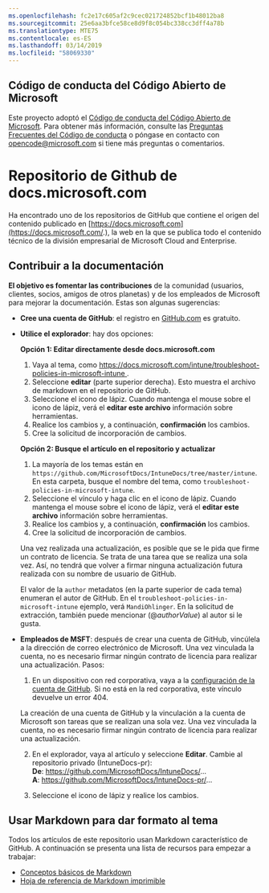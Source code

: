 ```yaml
---
ms.openlocfilehash: fc2e17c605af2c9cec021724852bcf1b48012ba8
ms.sourcegitcommit: 25e6aa3bfce58ce8d9f8c054bc338cc3dff4a78b
ms.translationtype: MTE75
ms.contentlocale: es-ES
ms.lasthandoff: 03/14/2019
ms.locfileid: "58069330"
---
```

## <a name="microsoft-open-source-code-of-conduct"></a>Código de conducta del Código Abierto de Microsoft

Este proyecto adoptó el [Código de conducta del Código Abierto de Microsoft](https://opensource.microsoft.com/codeofconduct/).
Para obtener más información, consulte las [Preguntas Frecuentes del Código de conducta](https://opensource.microsoft.com/codeofconduct/faq/) o póngase en contacto con [opencode@microsoft.com](mailto:opencode@microsoft.com) si tiene más preguntas o comentarios.

# <a name="docsmicrosoftcom-github-repository"></a>Repositorio de Github de docs.microsoft.com

Ha encontrado uno de los repositorios de GitHub que contiene el origen del contenido publicado en [https://docs.microsoft.com](https://docs.microsoft.com/.), la web en la que se publica todo el contenido técnico de la división empresarial de Microsoft Cloud and Enterprise.

## <a name="contribute-to-your-documentation"></a>Contribuir a la documentación
**El objetivo es fomentar las contribuciones** de la comunidad (usuarios, clientes, socios, amigos de otros planetas) y de los empleados de Microsoft para mejorar la documentación. Estas son algunas sugerencias:

* **Cree una cuenta de GitHub**: el registro en [GitHub.com](https://www.github.com) es gratuito.

* **Utilice el explorador**: hay dos opciones: 

    **Opción 1: Editar directamente desde docs.microsoft.com**  
    1. Vaya al tema, como [ https://docs.microsoft.com/intune/troubleshoot-policies-in-microsoft-intune ](https://docs.microsoft.com/ntune/troubleshoot-policies-in-microsoft-intune). 
    2. Seleccione **editar** (parte superior derecha). Esto muestra el archivo de markdown en el repositorio de GitHub.
    3. Seleccione el icono de lápiz. Cuando mantenga el mouse sobre el icono de lápiz, verá el **editar este archivo** información sobre herramientas. 
    4. Realice los cambios y, a continuación, **confirmación** los cambios. 
    5. Cree la solicitud de incorporación de cambios.
    
    **Opción 2: Busque el artículo en el repositorio y actualizar**  
    1.  La mayoría de los temas están en `https://github.com/MicrosoftDocs/IntuneDocs/tree/master/intune`. En esta carpeta, busque el nombre del tema, como `troubleshoot-policies-in-microsoft-intune`. 
    2. Seleccione el vínculo y haga clic en el icono de lápiz. Cuando mantenga el mouse sobre el icono de lápiz, verá el **editar este archivo** información sobre herramientas. 
    3. Realice los cambios y, a continuación, **confirmación** los cambios. 
    4. Cree la solicitud de incorporación de cambios. 

  Una vez realizada una actualización, es posible que se le pida que firme un contrato de licencia. Se trata de una tarea que se realiza una sola vez. Así, no tendrá que volver a firmar ninguna actualización futura realizada con su nombre de usuario de GitHub. 
  
  El valor de la `author` metadatos (en la parte superior de cada tema) enumeran el autor de GitHub. En el `troubleshoot-policies-in-microsoft-intune` ejemplo, verá `MandiOhlinger`. En la solicitud de extracción, también puede mencionar (@*authorValue*) al autor si le gusta.
  
* **Empleados de MSFT**: después de crear una cuenta de GitHub, vincúlela a la dirección de correo electrónico de Microsoft. Una vez vinculada la cuenta, no es necesario firmar ningún contrato de licencia para realizar una actualización. Pasos:

  1. En un dispositivo con red corporativa, vaya a la [configuración de la cuenta de GitHub](https://review.docs.microsoft.com/en-us/help/contribute/contribute-get-started-setup-github?branch=master). Si no está en la red corporativa, este vínculo devuelve un error 404.
  
    La creación de una cuenta de GitHub y la vinculación a la cuenta de Microsoft son tareas que se realizan una sola vez. Una vez vinculada la cuenta, no es necesario firmar ningún contrato de licencia para realizar una actualización. 

  2. En el explorador, vaya al artículo y seleccione **Editar**. Cambie al repositorio privado (IntuneDocs-pr):  
    **De**: https://github.com/MicrosoftDocs/IntuneDocs/...  
    **A**: https://github.com/MicrosoftDocs/IntuneDocs-pr/...
  
  3. Seleccione el icono de lápiz y realice los cambios. 

## <a name="use-markdown-to-format-your-topic"></a>Usar Markdown para dar formato al tema
Todos los artículos de este repositorio usan Markdown característico de GitHub. A continuación se presenta una lista de recursos para empezar a trabajar:

* [Conceptos básicos de Markdown](https://help.github.com/articles/basic-writing-and-formatting-syntax/)
* [Hoja de referencia de Markdown imprimible](https://guides.github.com/pdfs/markdown-cheatsheet-online.pdf)

